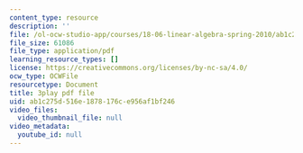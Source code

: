 ```yaml
---
content_type: resource
description: ''
file: /ol-ocw-studio-app/courses/18-06-linear-algebra-spring-2010/ab1c275d516e1878176ce956af1bf246_0h43aV4aH7I.pdf
file_size: 61086
file_type: application/pdf
learning_resource_types: []
license: https://creativecommons.org/licenses/by-nc-sa/4.0/
ocw_type: OCWFile
resourcetype: Document
title: 3play pdf file
uid: ab1c275d-516e-1878-176c-e956af1bf246
video_files:
  video_thumbnail_file: null
video_metadata:
  youtube_id: null
---
```

